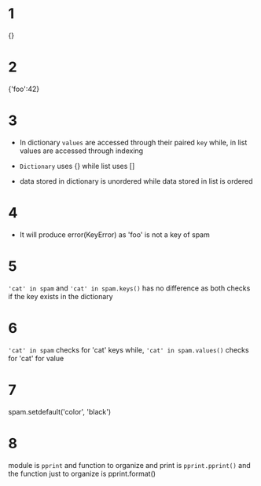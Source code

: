 # 1
{}

# 2
{'foo':42}

# 3
* In dictionary `values` are accessed through their paired `key` while, in list values are accessed through indexing

* `Dictionary` uses {} while list uses [] 

* data stored in dictionary is unordered while data stored in list is ordered

# 4
* It will produce error(KeyError) as 'foo' is not a key of spam

# 5
`'cat' in spam` and `'cat' in spam.keys()` has no difference as both checks if the key exists in the dictionary

# 6
`'cat' in spam` checks for 'cat' keys while, `'cat' in spam.values()` checks for 'cat' for value

# 7
spam.setdefault('color', 'black')

# 8
module is `pprint` and function to organize and print is `pprint.pprint()` and the function just to organize is pprint.format()



